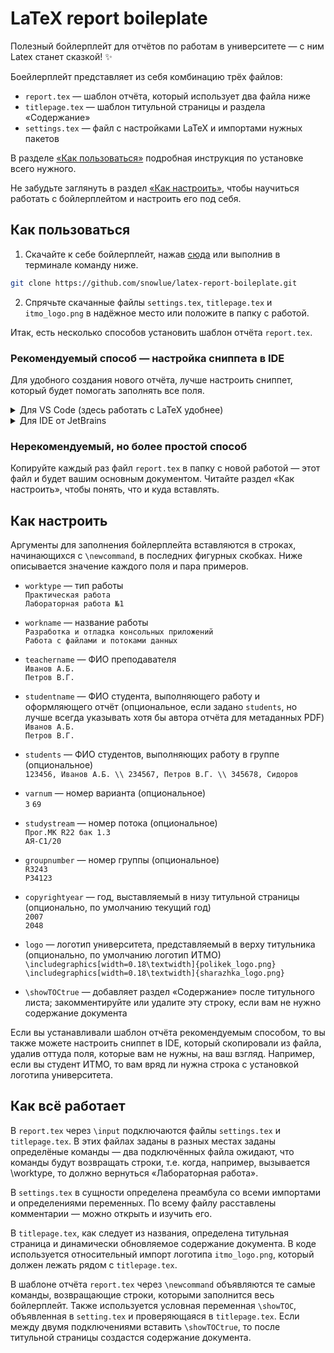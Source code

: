 # LaTeX report boileplate
Полезный бойлерплейт для отчётов по работам в университете — с ним Latex станет сказкой! ✨

Боейлерплейт представляет из себя комбинацию трёх файлов:
- `report.tex` — шаблон отчёта, который использует два файла ниже
- `titlepage.tex` — шаблон титульной страницы и раздела «Содержание»
- `settings.tex` — файл с настройками LaTeX и импортами нужных пакетов

В разделе [«Как пользоваться»](#как-пользоваться) подробная инструкция по установке всего нужного.

Не забудьте заглянуть в раздел [«Как настроить»](#как-настроить), чтобы научиться работать с бойлерплейтом и настроить его под себя.

## Как пользоваться

1. Скачайте к себе бойлерплейт, нажав [сюда](https://github.com/snowlue/latex-report-boileplate/archive/refs/heads/main.zip) или выполнив в терминале команду ниже.
```sh
git clone https://github.com/snowlue/latex-report-boileplate.git
```
2. Спрячьте скачанные файлы `settings.tex`, `titlepage.tex` и `itmo_logo.png` в надёжное место или положите в папку с работой.

Итак, есть несколько способов установить шаблон отчёта `report.tex`.

### Рекомендуемый способ — настройка сниппета в IDE
Для удобного создания нового отчёта, лучше настроить сниппет, который будет помогать заполнять все поля.

<details><summary>Для VS Code (здесь работать с LaTeX удобнее)</summary>

3. Нажмите File → Preferences → Configure Snippets → New Global Snippets file...  
В русской локали: Файл → Настройки → Настройка фрагментов → Новый файл с глобальным фрагментом кода...
4. Введите любое название, например, `latex-report-snippet`
5. Очистите открывшийся файл
6. Вставьте содержимое файла [`report.code-snippets`](report.code-snippets)

- Теперь просто откройте новый TeX-файл, напиши `/report` и нажмите Enter!
</details>

<details><summary>Для IDE от JetBrains</summary>

3. Нажмите File → Settings → разверните Editor → File and Code Templates → Files → Значок «+»
4. В поле Name введите любое название, например, `Latex report`
5. В поле Extension введите `tex`
6. В поле File name введите `report`
7. Ниже вставьте содержимое файла [`report.jbide-templates`](report.jbide-templates)

- Теперь просто при открытом проекте нажмите ПКМ → New, выберите созданный шаблон и заполните все нужные поля!
</details>


### Нерекомендуемый, но более простой способ
Копируйте каждый раз файл `report.tex` в папку с новой работой — этот файл и будет вашим основным документом. Читайте раздел «Как настроить», чтобы понять, что и куда вставлять.

## Как настроить
Аргументы для заполнения бойлерплейта вставляются в строках, начинающихся с `\newcommand`, в последних фигурных скобках. Ниже описывается значение каждого поля и пара примеров.
- `worktype` — тип работы  
`Практическая работа`  
`Лабораторная работа №1`

- `workname` — название работы  
`Разработка и отладка консольных приложений`  
`Работа с файлами и потоками данных`

- `teachername` — ФИО преподавателя  
`Иванов А.Б.`  
`Петров В.Г.`

- `studentname` — ФИО студента, выполняющего работу и оформляющего отчёт (опциональное, если задано `students`, но лучше всегда указывать хотя бы автора отчёта для метаданных PDF)  
`Иванов А.Б.`  
`Петров В.Г.`

- `students` — ФИО студентов, выполняющих работу в группе (опциональное)  
`123456, Иванов А.Б. \\ 234567, Петров В.Г. \\ 345678, Сидоров`

- `varnum` — номер варианта (опциональное)  
`3`
`69`  

- `studystream` — номер потока (опциональное)  
`Прог.МК R22 бак 1.3`  
`АЯ-C1/20`

- `groupnumber` — номер группы (опциональное)  
`R3243`  
`P34123`

- `copyrightyear` — год, выставляемый в низу титульной страницы (опционально, по умолчанию текущий год)  
`2007`  
`2048`

- `logo` — логотип университета, представляемый в верху титульника (опционально, по умолчанию логотип ИТМО)  
`\includegraphics[width=0.18\textwidth]{polikek_logo.png}`  
`\includegraphics[width=0.18\textwidth]{sharazhka_logo.png}`

- `\showTOCtrue` — добавляет раздел «Содержание» после титульного листа; закомментируйте или удалите эту строку, если вам не нужно содержание документа

Если вы устанавливали шаблон отчёта рекомендуемым способом, то вы также можете настроить сниппет в IDE, который скопировали из файла, удалив оттуда поля, которые вам не нужны, на ваш взгляд. Например, если вы студент ИТМО, то вам вряд ли нужна строка с установкой логотипа университета.

## Как всё работает
В `report.tex` через `\input` подключаются файлы `settings.tex` и `titlepage.tex`. В этих файлах заданы в разных местах заданы определёные команды — два подключённых файла ожидают, что команды будут возвращать строки, т.е. когда, например, вызывается \worktype, то должно вернуться «Лабораторная работа».

В `settings.tex` в сущности определена преамбула со всеми импортами и определениями переменных. По всему файлу расставлены комментарии — можно открыть и изучить его.

В `titlepage.tex`, как следует из названия, определена титульная страница и динамически обновляемое содержание документа. В коде используется относительный импорт логотипа `itmo_logo.png`, который должен лежать рядом с `titlepage.tex`.

В шаблоне отчёта `report.tex` через `\newcommand` объявляются те самые команды, возвращающие строки, которыми заполнится весь бойлерплейт. Также используется условная переменная `\showTOC`, объявленная в `setting.tex` и проверяющаяся в `titlepage.tex`. Если между двумя подключениями вставить `\showTOCtrue`, то после титульной страницы создастся содержание документа.